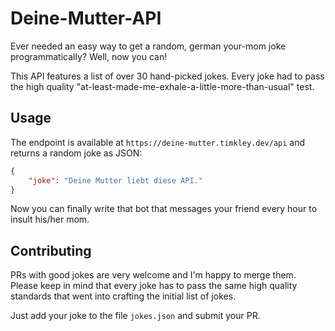 # Deine-Mutter-API

Ever needed an easy way to get a random, german your-mom joke programmatically? Well, now you can!

This API features a list of over 30 hand-picked jokes. Every joke had to pass the high quality "at-least-made-me-exhale-a-little-more-than-usual" test.


## Usage

The endpoint is available at `https://deine-mutter.timkley.dev/api` and returns a random joke as JSON:

```json
{
	"joke": "Deine Mutter liebt diese API."
}
```

Now you can finally write that bot that messages your friend every hour to insult his/her mom.

## Contributing

PRs with good jokes are very welcome and I'm happy to merge them. Please keep in mind that every joke has to pass the same high quality standards that went into crafting the initial list of jokes.

Just add your joke to the file `jokes.json` and submit your PR.